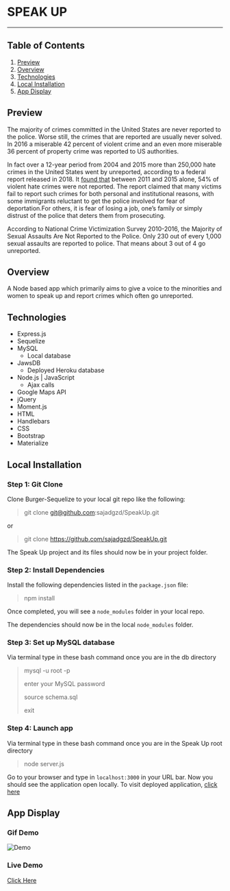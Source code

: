 # SPEAK UP
----------
## Table of Contents 
1. [Preview](#preview)
1. [Overview](#overview)
2. [Technologies](#technologies)
3. [Local Installation](#installation)
4. [App Display](#display)

<a name="preview"></a>
## Preview 
The majority of crimes committed in the United States are never reported to the police. Worse still, the crimes that are reported are usually never solved. In 2016 a miserable 42 percent of violent crime and an even more miserable 36 percent of property crime was reported to US authorities.

In fact over a 12-year period from 2004 and 2015 more than 250,000 hate crimes in the United States went by unreported, according to a federal report released in 2018. It [found that](https://www.chicagotribune.com/nation-world/ct-hate-crimes-unreported-20170628-story.html) between 2011 and 2015 alone, 54% of violent hate crimes were not reported.
The report claimed that many victims fail to report such crimes for both personal and institutional reasons, with some immigrants reluctant to get the police involved for fear of deportation.For others, it is fear of losing a job, one’s family or simply distrust of the police that deters them from prosecuting.

According to National Crime Victimization Survey 2010-2016, the Majority of Sexual Assaults Are Not Reported to the Police. Only 230 out of every 1,000 sexual assaults are reported to police. That means about 3 out of 4 go unreported.

<a name="overview"></a>
## Overview 
A Node based app which primarily aims to give a voice to the minorities and women to speak up and report crimes which often go unreported. 

<a name="technologies"></a>
## Technologies
 * Express.js 
 * Sequelize
 * MySQL
    * Local database
 * JawsDB
    * Deployed Heroku database 
 * Node.js | JavaScript
    * Ajax calls
 * Google Maps API
 * jQuery
 * Moment.js
 * HTML
 * Handlebars
 * CSS
 * Bootstrap
 * Materialize

<a name="installation"></a>
## Local Installation
### Step 1: Git Clone
Clone Burger-Sequelize to your local git repo like the following:
> git clone git@github.com:sajadgzd/SpeakUp.git

or

> git clone https://github.com/sajadgzd/SpeakUp.git

The Speak Up project and its files should now be in your project folder.

### Step 2: Install Dependencies
Install the following dependencies listed in the `package.json` file: 

> npm install

Once completed, you will see a `node_modules` folder in your local repo.

The dependencies should now be in the local `node_modules` folder.

### Step 3: Set up MySQL database 

Via terminal type in these bash command once you are in the db directory 

> mysql -u root -p
>
> enter your MySQL password 
>
> source schema.sql 
>
> exit 

### Step 4: Launch app 
Via terminal type in these bash command once you are in the Speak Up root directory 

> node server.js 

Go to your browser and type in `localhost:3000` in your URL bar. Now you should see the application open locally.
To visit deployed application, [click here](https://project-2-70181.herokuapp.com/)

<a name="display"></a>
## App Display
### Gif Demo
![Demo](/public/images/demo1.gif)
### Live Demo
[Click Here](https://project-2-70181.herokuapp.com/)

